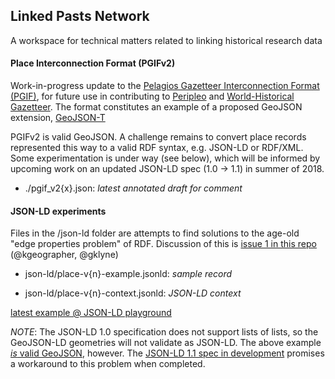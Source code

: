 ## Linked Pasts Network

A workspace for technical matters related to linking historical research data

#### Place Interconnection Format (PGIFv2)

Work-in-progress update to the [Pelagios Gazetteer Interconnection Format (PGIF)](https://github.com/pelagios/pelagios-cookbook/wiki/Pelagios-Gazetteer-Interconnection-Format), for future use in contributing to [Peripleo](http://peripleo.pelagios.org) and [World-Historical Gazetteer](http://whgazetteer.org). The format constitutes an example of a proposed GeoJSON extension, [GeoJSON-T](https://github.com/kgeographer/geojson-t)

PGIFv2 is valid GeoJSON. A challenge remains to convert place records represented this way to a valid RDF syntax, e.g. JSON-LD or RDF/XML. Some experimentation is under way (see below), which will be informed by upcoming work on an updated JSON-LD spec (1.0 -> 1.1) in summer of 2018.

- ./pgif_v2{x}.json: _latest annotated draft for comment_

#### JSON-LD experiments

Files in the /json-ld folder are attempts to find solutions to the age-old "edge properties problem" of RDF. Discussion of this is [issue 1 in this repo](#1) (@kgeographer, @gklyne)

- json-ld/place-v{n}-example.jsonld: _sample record_

- json-ld/place-v{n}-context.jsonld: _JSON-LD context_

[latest example @ JSON-LD playground](http://tinyurl.com/yd5brj66)

*NOTE*: The JSON-LD 1.0 specification does not support lists of lists, so the GeoJSON-LD geometries will not validate as JSON-LD. The above example [_*is*_ valid GeoJSON](https://github.com/LinkedPasts/lp-network/blob/master/place-v3-example.json), however. The [JSON-LD 1.1 spec in development](https://json-ld.org/spec/latest/json-ld/) promises a workaround to this problem when completed.
